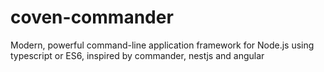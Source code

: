 # coven-commander
Modern, powerful command-line application framework for Node.js using typescript or ES6, inspired by commander, nestjs and angular
